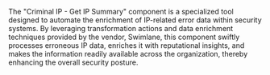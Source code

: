 The "Criminal IP - Get IP Summary" component is a specialized tool designed to automate the enrichment of IP-related error data within security systems. By leveraging transformation actions and data enrichment techniques provided by the vendor, Swimlane, this component swiftly processes erroneous IP data, enriches it with reputational insights, and makes the information readily available across the organization, thereby enhancing the overall security posture.
